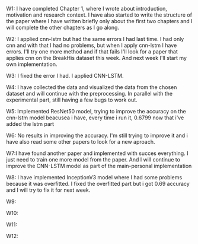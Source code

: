 W1: I have completed Chapter 1, where I wrote about introduction, motivation and research context. I have also started to write the structure of the paper where I have written briefly only about the first two chapters and I will complete the other chapters as I go along.

W2: I applied cnn-lstm but had the same errors I had last time.  I had only cnn and with that I had no problems, but when I apply cnn-lstm I have errors.  I'll try one more method and if that fails I'll look for a paper that applies cnn on the BreakHis dataset this week.  And next week I'll start my own implementation.

W3: I fixed the error I had. I applied CNN-LSTM.

W4: I have collected the data and visualized the data from the chosen dataset and will continue with the preprocessing. In parallel with the experimental part, still having a few bugs to work out.

W5: Implemented ResNet50 model, trying to improve the accuracy on the cnn-lstm model beacusea i have, every time i run it, 0.6799 now that i've added the lstm part

W6: No results in improving the accuracy. I'm still trying to improve it and i have also read some other papers to look for a new aproach.

W7:I have found another paper and implemented with succes everything. I just need to train one more model from the paper. And I will continue to improve the CNN-LSTM model as part of the main-personal implementation

W8: I have implemented InceptionV3 model where I had some problems because it was overfitted. I fixed the overfitted part but i got 0.69 accuracy and I will try to fix it for next week.

W9:

W10:

W11:

W12:
